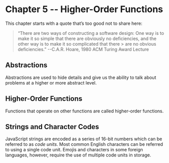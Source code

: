 # Chapter 5 -- Higher-Order Functions

This chapter starts with a quote that’s too good not to share here:

> “There are two ways of constructing a software design: One way is to make it so simple that
> there are obviously no deficiencies, and the other way is to make it so complicated that there > are no obvious deficiencies.”
> --C.A.R. Hoare, 1980 ACM Turing Award Lecture

## Abstractions

Abstractions are used to hide details and give us the ability to talk about problems at a higher or more abstract level.

## Higher-Order Functions

Functions that operate on other functions are called higher-order functions.

## Strings and Character Codes

JavaScript strings are encoded as a series of 16-bit numbers which can be referred to as _code units_. Most common English characters can be referred to using a single code unit. Emojis and characters in some foreign languages, however, require the use of multiple code units in storage.
